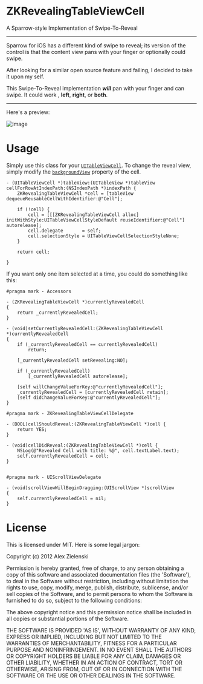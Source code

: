 ZKRevealingTableViewCell
========================

A Sparrow-style Implementation of Swipe-To-Reveal

---

Sparrow for iOS has a different kind of swipe to reveal; its version of the control is that the content view pans with your finger or optionally could swipe.

After looking for a similar open source feature and failing, I decided to take it upon my self.

This Swipe-To-Reveal implementation ***will*** pan with your finger and can swipe. It could work , **left**, **right**, or **both**.

---

Here's a preview:

![image](https://github.com/alexzielenski/ZKRevealingTableViewCell/blob/master/Preview.png?raw=true)

Usage
===

Simply use this class for your [`UITableViewCell`](http://developer.apple.com/library/ios/#documentation/uikit/reference/UITableViewCell_Class/Reference/Reference.html). To change the reveal view, simply modify the [`backgroundView`](http://developer.apple.com/library/ios/documentation/uikit/reference/UITableViewCell_Class/Reference/Reference.html#//apple_ref/occ/instp/UITableViewCell/backgroundView) property of the cell.

```objc
- (UITableViewCell *)tableView:(UITableView *)tableView cellForRowAtIndexPath:(NSIndexPath *)indexPath {
	ZKRevealingTableViewCell *cell = [tableView dequeueReusableCellWithIdentifier:@"Cell"];
	
	if (!cell) {
		cell = [[[ZKRevealingTableViewCell alloc] initWithStyle:UITableViewCellStyleDefault reuseIdentifier:@"Cell"] autorelease];
		cell.delegate       = self;
		cell.selectionStyle = UITableViewCellSelectionStyleNone;
	}
	
	return cell;
	
}
```

If you want only one item selected at a time, you could do something like this:

```objc
#pragma mark - Accessors

- (ZKRevealingTableViewCell *)currentlyRevealedCell
{
	return _currentlyRevealedCell;
}

- (void)setCurrentlyRevealedCell:(ZKRevealingTableViewCell *)currentlyRevealedCell
{
	if (_currentlyRevealedCell == currentlyRevealedCell)
		return;
	
	[_currentlyRevealedCell setRevealing:NO];
	
	if (_currentlyRevealedCell)
		[_currentlyRevealedCell autorelease];
	
	[self willChangeValueForKey:@"currentlyRevealedCell"];
	_currentlyRevealedCell = [currentlyRevealedCell retain];
	[self didChangeValueForKey:@"currentlyRevealedCell"];
}

#pragma mark - ZKRevealingTableViewCellDelegate

- (BOOL)cellShouldReveal:(ZKRevealingTableViewCell *)cell {
	return YES;
}

- (void)cellDidReveal:(ZKRevealingTableViewCell *)cell {
	NSLog(@"Revealed Cell with title: %@", cell.textLabel.text);
	self.currentlyRevealedCell = cell;
}


#pragma mark - UIScrollViewDelegate

- (void)scrollViewWillBeginDragging:(UIScrollView *)scrollView
{
	self.currentlyRevealedCell = nil;
}
```

License
===
This is licensed under MIT. Here is some legal jargon:

Copyright (c) 2012 Alex Zielenski

Permission is hereby granted, free of charge, to any person obtaining a copy of this software and associated documentation files (the 'Software'), to deal in the Software without restriction, including without limitation the rights to use, copy, modify, merge, publish, distribute, sublicense, and/or sell copies of the Software, and to permit persons to whom the Software is furnished to do so, subject to the following conditions:

The above copyright notice and this permission notice shall be included in all copies or substantial portions of the Software.

THE SOFTWARE IS PROVIDED 'AS IS', WITHOUT WARRANTY OF ANY KIND, EXPRESS OR IMPLIED, INCLUDING BUT NOT LIMITED TO THE WARRANTIES OF MERCHANTABILITY, FITNESS FOR A PARTICULAR PURPOSE AND NONINFRINGEMENT. IN NO EVENT SHALL THE AUTHORS OR COPYRIGHT HOLDERS BE LIABLE FOR ANY CLAIM, DAMAGES OR OTHER LIABILITY, WHETHER IN AN ACTION OF CONTRACT, TORT OR OTHERWISE, ARISING FROM, OUT OF OR IN CONNECTION WITH THE SOFTWARE OR THE USE OR OTHER DEALINGS IN THE SOFTWARE.